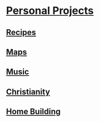# [Personal Projects](https://benklassen77.github.io)

## [Recipes](cooking/)

## [Maps](maps/)

## [Music](music/)

## [Christianity](christianity/)

## [Home Building](other/homebuilding.md)
